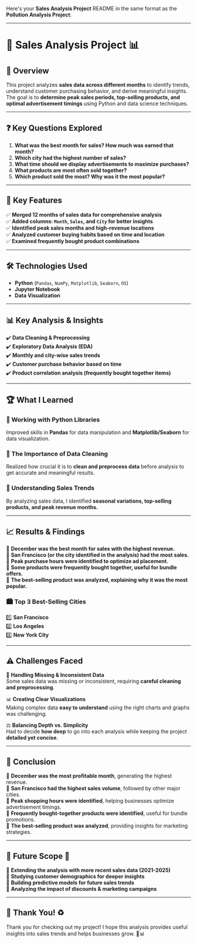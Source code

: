Here's your **Sales Analysis Project** README in the same format as the **Pollution Analysis Project**:  

---

# 🛒 Sales Analysis Project 📊  

## 📌 Overview  
This project analyzes **sales data across different months** to identify trends, understand customer purchasing behavior, and derive meaningful insights.  
The goal is to **determine peak sales periods, top-selling products, and optimal advertisement timings** using Python and data science techniques.  

---

## ❓ Key Questions Explored  
1. **What was the best month for sales? How much was earned that month?**  
2. **Which city had the highest number of sales?**  
3. **What time should we display advertisements to maximize purchases?**  
4. **What products are most often sold together?**  
5. **Which product sold the most? Why was it the most popular?**  

---

## 🔑 Key Features  
✅ **Merged 12 months of sales data for comprehensive analysis**  
✅ **Added columns: `Month`, `Sales`, and `City` for better insights**  
✅ **Identified peak sales months and high-revenue locations**  
✅ **Analyzed customer buying habits based on time and location**  
✅ **Examined frequently bought product combinations**  

---

## 🛠️ Technologies Used  
- **Python** (`Pandas`, `NumPy`, `Matplotlib`, `Seaborn`, `OS`)  
- **Jupyter Notebook**  
- **Data Visualization**  

---

## 📊 Key Analysis & Insights  
✔️ **Data Cleaning & Preprocessing**  
✔️ **Exploratory Data Analysis (EDA)**  
✔️ **Monthly and city-wise sales trends**  
✔️ **Customer purchase behavior based on time**  
✔️ **Product correlation analysis (frequently bought together items)**  

---

## 🏆 What I Learned  
### 🔹 Working with Python Libraries  
Improved skills in **Pandas** for data manipulation and **Matplotlib/Seaborn** for data visualization.  

### 🔹 The Importance of Data Cleaning  
Realized how crucial it is to **clean and preprocess data** before analysis to get accurate and meaningful results.  

### 🔹 Understanding Sales Trends  
By analyzing sales data, I identified **seasonal variations, top-selling products, and peak revenue months.**  

---

## 📈 Results & Findings  
📍 **December was the best month for sales with the highest revenue.**  
📍 **San Francisco (or the city identified in the analysis) had the most sales.**  
📍 **Peak purchase hours were identified to optimize ad placement.**  
📍 **Some products were frequently bought together, useful for bundle offers.**  
📍 **The best-selling product was analyzed, explaining why it was the most popular.**  

### 🏙️ Top 3 Best-Selling Cities  
1️⃣ **San Francisco**  
2️⃣ **Los Angeles**  
3️⃣ **New York City**  

---

## ⚠️ Challenges Faced  
🚧 **Handling Missing & Inconsistent Data**  
Some sales data was missing or inconsistent, requiring **careful cleaning and preprocessing**.  

📊 **Creating Clear Visualizations**  
Making complex data **easy to understand** using the right charts and graphs was challenging.  

⚖️ **Balancing Depth vs. Simplicity**  
Had to decide **how deep** to go into each analysis while keeping the project **detailed yet concise**.  

---

## 📌 Conclusion  
🔹 **December was the most profitable month**, generating the highest revenue.  
🔹 **San Francisco had the highest sales volume**, followed by other major cities.  
🔹 **Peak shopping hours were identified**, helping businesses optimize advertisement timings.  
🔹 **Frequently bought-together products were identified**, useful for bundle promotions.  
🔹 **The best-selling product was analyzed**, providing insights for marketing strategies.  

---

## 📌 Future Scope 🚀  
📍 **Extending the analysis with more recent sales data (2021-2025)**  
📍 **Studying customer demographics for deeper insights**  
📍 **Building predictive models for future sales trends**  
📍 **Analyzing the impact of discounts & marketing campaigns**  

---

## 🌱 Thank You! ♻️  
Thank you for checking out my project! I hope this analysis provides useful insights into sales trends and helps businesses grow. 🚀📊  
